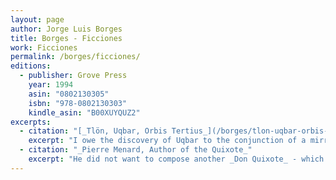 ```yaml
---
layout: page
author: Jorge Luis Borges
title: Borges - Ficciones
work: Ficciones
permalink: /borges/ficciones/
editions:
  - publisher: Grove Press
    year: 1994
    asin: "0802130305"
    isbn: "978-0802130303"
    kindle_asin: "B00XUYQUZ2"
excerpts:
  - citation: "[_Tlön, Uqbar, Orbis Tertius_](/borges/tlon-uqbar-orbis-tertius)"
    excerpt: "I owe the discovery of Uqbar to the conjunction of a mirror and an encylopedia. The unnerving mirror hung at the end of a corridor in a villa on Calle Gaona, in Ramos Mejía; the misleading encylopedia goes by the name of _The Anglo-American Cyclopaedia_ (New York, 1917), and is a literal if inadequate reprint of the 1902 _Encyclopaedia Britannica_."
  - citation: "_Pierre Menard, Author of the Quixote_"
    excerpt: "He did not want to compose another _Don Quixote_ - which would be so easy - but _the Don Quixote_. It is unnecessary to add that his aim was never to produce a mechanical transcription of the original; he did not propose to copy it. His admirable ambition was to produce pages which would coincide - word for word and line for line - with those of Miguel de Cervantes."
---
```

